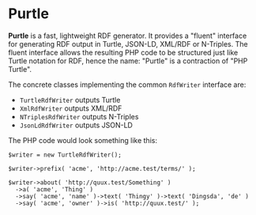 # Purtle

**Purtle** is a fast, lightweight RDF generator. It provides a "fluent" interface for
generating RDF output in Turtle, JSON-LD, XML/RDF or N-Triples. The fluent interface allows the
resulting PHP code to be structured just like Turtle notation for RDF, hence the name: "Purtle"
is a contraction of "PHP Turtle".

The concrete classes implementing the common `RdfWriter` interface are:
* `TurtleRdfWriter` outputs Turtle
* `XmlRdfWriter` outputs XML/RDF
* `NTriplesRdfWriter` outputs N-Triples
* `JsonLdRdfWriter` outputs JSON-LD

The PHP code would look something like this:

    $writer = new TurtleRdfWriter();

    $writer->prefix( 'acme', 'http://acme.test/terms/' );

    $writer->about( 'http://quux.test/Something' )
      ->a( 'acme', 'Thing' )
      ->say( 'acme', 'name' )->text( 'Thingy' )->text( 'Dingsda', 'de' )
      ->say( 'acme', 'owner' )->is( 'http://quux.test/' );
